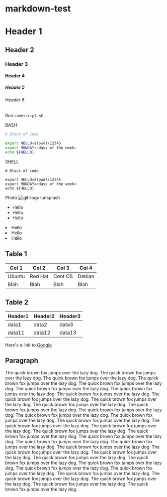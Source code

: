 # markdown-test

# Header 1

## Header 2

### Header 3

#### Header 4

##### Header 5

###### Header 6

Run `somescript.sh`. 

BASH
```bash
# Block of code

export HELLO=$(pwd)/12345
export MONDAY=<days of the week>
echo ${HELLO}
```

SHELL
```shell
# Block of code

export HELLO=$(pwd)/12345
export MONDAY=<days of the week>
echo ${HELLO}
```


Photo
![git-logo-unsplash](https://user-images.githubusercontent.com/52259352/211965502-a42773bc-054a-46da-ba1b-03d3920b7229.jpg)


* Hello
* Hello
* Hello

<li> Hello
<li> Hello
<li> Hello




## Table 1
| Col 1 | Col 2 | Col 3 | Col 4 |
|-|-|-|-|
| Ubuntu | Red Hat | Cent OS | Debian |
| Blah | Blah | Blah | Blah |


## Table 2
<table>
   <thead>
      <tr>
         <th>Header1</th>
         <th>Header2</th>
         <th>Header3</th>
      </tr>
   </thead>
   <tbody>
      <tr>
         <td>data1</td>
         <td>data2</td>
         <td>data3</td>
      </tr>
      <tr>
         <td>data11</td>
         <td>data12</td>
         <td>data13</td>
      </tr>
   </tbody>
</table>

Here's a link to [Google](http://www.google.com)



## Paragraph
The quick brown fox jumps over the lazy dog. The quick brown fox jumps over the lazy dog. The quick brown fox jumps over the lazy dog. The quick brown fox jumps over the lazy dog. The quick brown fox jumps over the lazy dog. The quick brown fox jumps over the lazy dog. The quick brown fox jumps over the lazy dog. The quick brown fox jumps over the lazy dog. The quick brown fox jumps over the lazy dog. The quick brown fox jumps over the lazy dog. The quick brown fox jumps over the lazy dog. The quick brown fox jumps over the lazy dog. The quick brown fox jumps over the lazy dog. The quick brown fox jumps over the lazy dog. The quick brown fox jumps over the lazy dog. The quick brown fox jumps over the lazy dog. The quick brown fox jumps over the lazy dog. The quick brown fox jumps over the lazy dog. The quick brown fox jumps over the lazy dog. The quick brown fox jumps over the lazy dog. The quick brown fox jumps over the lazy dog. The quick brown fox jumps over the lazy dog. The quick brown fox jumps over the lazy dog. The quick brown fox jumps over the lazy dog. The quick brown fox jumps over the lazy dog. The quick brown fox jumps over the lazy dog. The quick brown fox jumps over the lazy dog. The quick brown fox jumps over the lazy dog. The quick brown fox jumps over the lazy dog. The quick brown fox jumps over the lazy dog. The quick brown fox jumps over the lazy dog. The quick brown fox jumps over the lazy dog. The quick brown fox jumps over the lazy dog. The quick brown fox jumps over the lazy dog. The quick brown fox jumps over the lazy dog. The quick brown fox jumps over the lazy dog. 